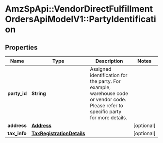 # AmzSpApi::VendorDirectFulfillmentOrdersApiModelV1::PartyIdentification

## Properties
Name | Type | Description | Notes
------------ | ------------- | ------------- | -------------
**party_id** | **String** | Assigned identification for the party. For example, warehouse code or vendor code. Please refer to specific party for more details. | 
**address** | [**Address**](Address.md) |  | [optional] 
**tax_info** | [**TaxRegistrationDetails**](TaxRegistrationDetails.md) |  | [optional] 

